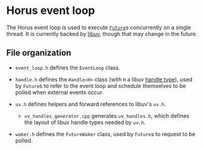 # Horus event loop

The Horus event loop is used to execute [`Future`](../future/README.md)s
concurrently on a single thread. It is currently backed by
[libuv](https://libuv.org), though that may change in the future.

## File organization

- `event_loop.h` defines the `EventLoop` class.

- `handle.h` defines the `Handle<H>` class (with `H` a libuv
  [handle type](https://docs.libuv.org/en/v1.x/handle.html)), used by `Future`s
  to refer to the event loop and schedule themselves to be polled when external
  events occur.

- `uv.h` defines helpers and forward references to libuv's `uv.h`.

  - `uv_handles_generator.cpp` generates `uv_handles.h`, which defines the
    layout of libuv handle types needed by `uv.h`.

- `waker.h` defines the `FutureWaker` class, used by `Future`s to request to be
  polled.
